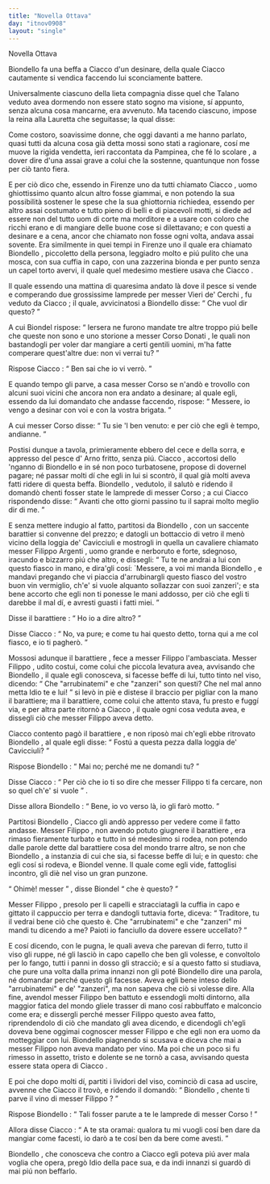 ```yaml
---
title: "Novella Ottava"
day: "itnov0908"
layout: "single"
---
```

<html>
 <head>
 </head>
 <body>
  <div id="nov0908" type="novella" who="lauretta">
   <head>
    Novella Ottava
   </head>
   <argument>
    <p>
     <milestone id="p09080001"/>
     <name persref="biondello" type="person">
      Biondello
     </name>
     fa una beffa a
     <name persref="ciacco" type="person">
      Ciacco
     </name>
     d'un desinare, della quale
     <name persref="ciacco" type="person">
      Ciacco
     </name>
     cautamente si vendica faccendo lui sconciamente battere.
    </p>
   </argument>
   <div3 type="commentary" who="author">
    <p>
     <milestone id="p09080002"/>
     Universalmente ciascuno della lieta compagnia disse quel che
     <name persref="talano" type="person">
      Talano
     </name>
     veduto avea dormendo non essere stato sogno ma visione, s&iacute; appunto, senza alcuna cosa mancarne, era avvenuto. Ma tacendo ciascuno, impose
     <name persref="emilia" type="person">
      la reina
     </name>
     alla
     <name persref="lauretta" type="person">
      Lauretta
     </name>
     che seguitasse; la qual disse:
    </p>
   </div3>
   <div3 type="commentary" who="lauretta">
    <p>
     <milestone id="p09080003"/>
     Come costoro, soavissime donne, che oggi davanti a me hanno parlato, quasi tutti da alcuna cosa gi&agrave; detta mossi sono stati a ragionare, cos&iacute; me muove la rigida vendetta, ieri raccontata da Pampinea, che f&eacute; lo
     <name persref="rinieri" type="person">
      scolare
     </name>
     , a dover dire d'una assai grave a colui che la sostenne, quantunque non fosse per ci&ograve; tanto fiera.
    </p>
   </div3>
   <p>
    <milestone id="p09080004"/>
    E per ci&ograve; dico che, essendo in
    <name placeref="firenze" type="place">
     Firenze
    </name>
    uno da tutti chiamato
    <name persref="ciacco" type="person">
     Ciacco
    </name>
    , uomo ghiottissimo quanto alcun altro fosse giammai, e non potendo la sua possibilit&agrave; sostener le spese che la sua ghiottornia richiedea, essendo per altro assai costumato e tutto pieno di belli e di piacevoli motti, si diede ad essere non del tutto uom di corte ma morditore e a usare con coloro che ricchi erano e di mangiare delle buone cose si dilettavano; e con questi a desinare e a cena, ancor che chiamato non fosse ogni volta, andava assai sovente.
    <milestone id="p09080005"/>
    Era similmente in quei tempi in
    <name placeref="firenze" type="place">
     Firenze
    </name>
    uno il quale era chiamato
    <name persref="biondello" type="person">
     Biondello
    </name>
    , piccoletto della persona, leggiadro molto e pi&uacute; pulito che una mosca, con sua cuffia in capo, con una zazzerina bionda e per punto senza un capel torto avervi, il quale quel medesimo mestiere usava che
    <name persref="ciacco" type="person">
     Ciacco
    </name>
    .
   </p>
   <p>
    <milestone id="p09080006"/>
    Il quale essendo una mattina di quaresima andato l&agrave; dove il pesce si vende e comperando due grossissime lamprede per
    <name persref="vieridecerchi" type="person">
     messer Vieri de' Cerchi
    </name>
    , fu veduto da
    <name persref="ciacco" type="person">
     Ciacco
    </name>
    ; il quale, avvicinatosi a
    <name persref="biondello" type="person">
     Biondello
    </name>
    disse:
    <q direct="unspecified" who="ciacco">
     Che vuol dir questo?
    </q>
   </p>
   <p>
    <milestone id="p09080007"/>
    A cui
    <name persref="biondello" type="person">
     Biondel
    </name>
    rispose:
    <q direct="unspecified" who="biondello">
     Iersera ne furono mandate tre altre troppo pi&uacute; belle che queste non sono e uno storione a
     <name persref="corsodonati" type="person">
      messer Corso Donati
     </name>
     , le quali non bastandogli per voler dar mangiare a certi gentili uomini, m'ha fatte comperare quest'altre due: non vi verrai tu?
    </q>
   </p>
   <p>
    <milestone id="p09080008"/>
    Rispose
    <name persref="ciacco" type="person">
     Ciacco
    </name>
    :
    <q direct="unspecified" who="ciacco">
     Ben sai che io vi verr&ograve;.
    </q>
   </p>
   <p>
    <milestone id="p09080009"/>
    E quando tempo gli parve, a casa
    <name persref="corsodonati" type="person">
     messer Corso
    </name>
    se n'and&ograve; e trovollo con alcuni suoi vicini che ancora non era andato a desinare; al quale egli, essendo da lui domandato che andasse faccendo, rispose:
    <q direct="unspecified" who="ciacco">
     Messere, io vengo a desinar con voi e con la vostra brigata.
    </q>
   </p>
   <p>
    <milestone id="p09080010"/>
    A cui
    <name persref="corsodonati" type="person">
     messer Corso
    </name>
    disse:
    <q direct="unspecified" who="corsodonati">
     Tu sie 'l ben venuto: e per ci&ograve; che egli &egrave; tempo, andianne.
    </q>
   </p>
   <p>
    <milestone id="p09080011"/>
    Postisi dunque a tavola, primieramente ebbero del cece e della sorra, e appresso del pesce d'
    <name placeref="arno" type="place">
     Arno
    </name>
    fritto, senza pi&uacute;.
    <name persref="ciacco" type="person">
     Ciacco
    </name>
    , accortosi dello 'nganno di
    <name persref="biondello" type="person">
     Biondello
    </name>
    e in s&eacute; non poco turbatosene, propose di dovernel pagare; n&eacute; passar molti d&iacute; che egli in lui si scontr&ograve;, il qual gi&agrave; molti aveva fatti ridere di questa beffa.
    <milestone id="p09080012"/>
    <name persref="biondello" type="person">
     Biondello
    </name>
    , vedutolo, il salut&ograve; e ridendo il domand&ograve; chenti fosser state le lamprede di
    <name persref="corsodonati" type="person">
     messer Corso
    </name>
    ; a cui
    <name persref="ciacco" type="person">
     Ciacco
    </name>
    rispondendo disse:
    <q direct="unspecified" who="ciacco">
     Avanti che otto giorni passino tu il saprai molto meglio dir di me.
    </q>
   </p>
   <p>
    <milestone id="p09080013"/>
    E senza mettere indugio al fatto, partitosi da
    <name persref="biondello" type="person">
     Biondello
    </name>
    , con un saccente
    <name persref="barattiere-0908" type="person">
     barattier
    </name>
    si convenne del prezzo; e datogli un bottaccio di vetro il men&ograve; vicino della
    <name placeref="loggiacavicciuli" type="place">
     loggia de' Cavicciuli
    </name>
    e mostrogli in quella un cavaliere chiamato
    <name persref="filippoargenti" type="person">
     messer Filippo Argenti
    </name>
    , uomo grande e nerboruto e forte, sdegnoso, iracundo e bizzarro pi&uacute; che altro, e dissegli:
    <milestone id="p09080014"/>
    <q direct="unspecified" who="ciacco">
     Tu te ne andrai a lui con questo fiasco in mano, e dira'gli cos&iacute;: `Messere, a voi mi manda
     <name persref="biondello" type="person">
      Biondello
     </name>
     , e mandavi pregando che vi piaccia d'arrubinargli questo fiasco del vostro buon vin vermiglio, ch'e' si vuole alquanto sollazzar con suoi zanzeri'; e sta bene accorto che egli non ti ponesse le mani addosso, per ci&ograve; che egli ti darebbe il mal d&iacute;, e avresti guasti i fatti miei.
    </q>
   </p>
   <p>
    <milestone id="p09080015"/>
    Disse il
    <name persref="barattiere-0908" type="person">
     barattiere
    </name>
    :
    <q direct="unspecified" who="barattiere-0908">
     Ho io a dire altro?
    </q>
   </p>
   <p>
    <milestone id="p09080016"/>
    Disse
    <name persref="ciacco" type="person">
     Ciacco
    </name>
    :
    <q direct="unspecified" who="ciacco">
     No, va pure; e come tu hai questo detto, torna qui a me col fiasco, e io ti pagher&ograve;.
    </q>
   </p>
   <p>
    <milestone id="p09080017"/>
    Mossosi adunque il
    <name persref="barattiere-0908" type="person">
     barattiere
    </name>
    , fece a
    <name persref="filippoargenti" type="person">
     messer Filippo
    </name>
    l'ambasciata.
    <name persref="filippoargenti" type="person">
     Messer Filippo
    </name>
    , udito costui, come colui che piccola levatura avea, avvisando che
    <name persref="biondello" type="person">
     Biondello
    </name>
    , il quale egli conosceva, si facesse beffe di lui, tutto tinto nel viso, dicendo:
    <q direct="unspecified" who="filippoargenti">
     Che "arrubinatemi" e che "zanzeri" son questi? Che nel mal anno metta Idio te e lui!
    </q>
    si lev&ograve; in pi&egrave; e distese il braccio per pigliar con la mano il barattiere;
    <milestone id="p09080018"/>
    ma il barattiere, come colui che attento stava, fu presto e fugg&iacute; via, e per altra parte ritorn&ograve; a
    <name persref="ciacco" type="person">
     Ciacco
    </name>
    , il quale ogni cosa veduta avea, e dissegli ci&ograve; che
    <name persref="filippoargenti" type="person">
     messer Filippo
    </name>
    aveva detto.
   </p>
   <p>
    <milestone id="p09080019"/>
    <name persref="ciacco" type="person">
     Ciacco
    </name>
    contento pag&ograve; il
    <name persref="barattiere-0908" type="person">
     barattiere
    </name>
    , e non ripos&ograve; mai ch'egli ebbe ritrovato
    <name persref="biondello" type="person">
     Biondello
    </name>
    , al quale egli disse:
    <q direct="unspecified" who="ciacco">
     Fost&uacute; a questa pezza dalla
     <name placeref="loggiacavicciuli" type="place">
      loggia de' Cavicciuli?
     </name>
    </q>
   </p>
   <p>
    <milestone id="p09080020"/>
    Rispose
    <name persref="biondello" type="person">
     Biondello
    </name>
    :
    <q direct="unspecified" who="biondello">
     Mai no; perch&eacute; me ne domandi tu?
    </q>
   </p>
   <p>
    <milestone id="p09080021"/>
    Disse
    <name persref="ciacco" type="person">
     Ciacco
    </name>
    :
    <q direct="unspecified" who="ciacco">
     Per ci&ograve; che io ti so dire che
     <name persref="filippoargenti" type="person">
      messer Filippo
     </name>
     ti fa cercare, non so quel ch'e' si vuole
    </q>
    .
   </p>
   <p>
    <milestone id="p09080022"/>
    Disse allora
    <name persref="biondello" type="person">
     Biondello
    </name>
    :
    <q direct="unspecified" who="biondello">
     Bene, io vo verso l&agrave;, io gli far&ograve; motto.
    </q>
   </p>
   <p>
    <milestone id="p09080023"/>
    Partitosi
    <name persref="biondello" type="person">
     Biondello
    </name>
    ,
    <name persref="ciacco" type="person">
     Ciacco
    </name>
    gli and&ograve; appresso per vedere come il fatto andasse.
    <name persref="filippoargenti" type="person">
     Messer Filippo
    </name>
    , non avendo potuto giugnere il
    <name persref="barattiere-0908" type="person">
     barattiere
    </name>
    , era rimaso fieramente turbato e tutto in s&eacute; medesimo si rodea, non potendo dalle parole dette dal barattiere cosa del mondo trarre altro, se non che
    <name persref="biondello" type="person">
     Biondello
    </name>
    , a instanzia di cui che sia, si facesse beffe di lui; e in questo: che egli cos&iacute; si rodeva, e
    <name persref="biondello" type="person">
     Biondel
    </name>
    venne. Il quale come egli vide, fattoglisi incontro, gli di&egrave; nel viso un gran punzone.
   </p>
   <p>
    <milestone id="p09080024"/>
    <q direct="unspecified" who="biondello">
     Ohim&egrave;! messer
    </q>
    , disse
    <name persref="biondello" type="person">
     Biondel
    </name>
    <q direct="unspecified">
     che &egrave; questo?
    </q>
   </p>
   <p>
    <milestone id="p09080025"/>
    <name persref="filippoargenti" type="person">
     Messer Filippo
    </name>
    , presolo per li capelli e stracciatagli la cuffia in capo e gittato il cappuccio per terra e dandogli tuttavia forte, diceva:
    <q direct="unspecified" who="filippoargenti">
     Traditore, tu il vedrai bene ci&ograve; che questo &egrave;. Che "arrubinatemi" e che "zanzeri" mi mandi tu dicendo a me? Paioti io fanciullo da dovere essere uccellato?
    </q>
   </p>
   <p>
    <milestone id="p09080026"/>
    E cos&iacute; dicendo, con le pugna, le quali aveva che parevan di ferro, tutto il viso gli ruppe, n&eacute; gli lasci&ograve; in capo capello che ben gli volesse, e convoltolo per lo fango, tutti i panni in dosso gli stracci&ograve;; e s&iacute; a questo fatto si studiava, che pure una volta dalla prima innanzi non gli pot&eacute;
    <name persref="biondello" type="person">
     Biondello
    </name>
    dire una parola, n&eacute; domandar perch&eacute; questo gli facesse.
    <milestone id="p09080027"/>
    Aveva egli bene inteso dello "arrubinatemi" e de' "zanzeri", ma non sapeva che ci&ograve; si volesse dire.
    <milestone id="p09080028"/>
    Alla fine, avendol
    <name persref="filippoargenti" type="person">
     messer Filippo
    </name>
    ben battuto e essendogli molti dintorno, alla maggior fatica del mondo gliele trasser di mano cos&iacute; rabbuffato e malconcio come era; e dissergli perch&eacute;
    <name persref="filippoargenti" type="person">
     messer Filippo
    </name>
    questo avea fatto, riprendendolo di ci&ograve; che mandato gli avea dicendo, e dicendogli ch'egli doveva bene oggimai cognoscer
    <name persref="filippoargenti" type="person">
     messer Filippo
    </name>
    e che egli non era uomo da motteggiar con lui.
    <milestone id="p09080029"/>
    <name persref="biondello" type="person">
     Biondello
    </name>
    piagnendo si scusava e diceva che mai a
    <name persref="filippoargenti" type="person">
     messer Filippo
    </name>
    non aveva mandato per vino. Ma poi che un poco si fu rimesso in assetto, tristo e dolente se ne torn&ograve; a casa, avvisando questa essere stata opera di
    <name persref="ciacco" type="person">
     Ciacco
    </name>
    .
   </p>
   <p>
    <milestone id="p09080030"/>
    E poi che dopo molti d&iacute;, partiti i lividori del viso, cominci&ograve; di casa ad uscire, avvenne che
    <name persref="ciacco" type="person">
     Ciacco
    </name>
    il trov&ograve;, e ridendo il domand&ograve;:
    <q direct="unspecified" who="ciacco">
     <name persref="biondello" type="person">
      Biondello
     </name>
     , chente ti parve il vino di
     <name persref="filippoargenti" type="person">
      messer Filippo
     </name>
     ?
    </q>
   </p>
   <p>
    <milestone id="p09080031"/>
    Rispose
    <name persref="biondello" type="person">
     Biondello
    </name>
    :
    <q direct="unspecified" who="biondello">
     Tali fosser parute a te le lamprede di
     <name persref="corsodonati" type="person">
      messer Corso
     </name>
     !
    </q>
   </p>
   <p>
    <milestone id="p09080032"/>
    Allora disse
    <name persref="ciacco" type="person">
     Ciacco
    </name>
    :
    <q direct="unspecified" who="ciacco">
     A te sta oramai: qualora tu mi vuogli cos&iacute; ben dare da mangiar come facesti, io dar&ograve; a te cos&iacute; ben da bere come avesti.
    </q>
   </p>
   <p>
    <milestone id="p09080033"/>
    <name persref="biondello" type="person">
     Biondello
    </name>
    , che conosceva che contro a
    <name persref="ciacco" type="person">
     Ciacco
    </name>
    egli poteva pi&uacute; aver mala voglia che opera, preg&ograve; Idio della pace sua, e da indi innanzi si guard&ograve; di mai pi&uacute; non beffarlo.
   </p>
  </div>
 </body>
</html>